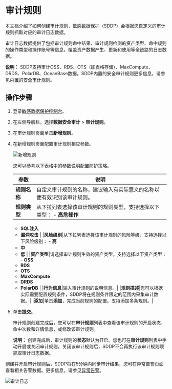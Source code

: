 # 审计规则

本文档介绍了如何创建审计规则，敏感数据保护（SDDP）会根据您自定义的审计规则抓取对应的审计日志数据。

审计日志数据提供了包括审计规则命中结果、审计规则检测的资产类型、命中规则的操作类型和操作账号等信息，覆盖资产数据产生、更新和使用等全链路的日志数据。

**说明：** SDDP支持审计OSS、RDS、OTS（即表格存储）、MaxCompute、DRDS、PolarDB、OceanBase数据。SDDP内置的安全审计规则更多信息，请参见[内置的安全审计规则](/cn.zh-CN/常见问题/内置的安全审计规则.md)。

## 操作步骤

1.  登录[敏感数据保护控制台](https://yundun.console.aliyun.com/?p=sddp#/overview)。

2.  在左侧导航栏，选择**数据安全审计** \> **审计规则**。

3.  在审计规则页面单击**新增规则**。

4.  在新增规则页面配置审计规则相应参数。

    ![新增规则](https://static-aliyun-doc.oss-accelerate.aliyuncs.com/assets/img/zh-CN/2565858951/p65945.png)

    您可以参考以下表格中的参数说明配置防护策略。

    |参数|说明|
    |--|--|
    |**规则名称**|自定义审计规则的名称，建议输入有实际意义的名称以便有效识别该审计规则。|
    |**规则类型**|从下拉列表选择该审计规则的规则类型，支持选择以下类型：     -   **高危操作**
    -   **SQL注入**
    -   **漏洞攻击** |
    |**风险级别**|从下拉列表选择该审计规则的风险等级，支持选择以下风险级别：     -   **高**
    -   **中**
    -   **低** |
    |**资产类型**|请选择审计规则生效的资产类型。支持选择以下资产类型：     -   **OSS**
    -   **RDS**
    -   **OTS**
    -   **MaxCompute**
    -   **DRDS**
    -   **PolarDB** |
    |**行为信息**|输入审计规则的说明信息。|
    |**规则描述**|您可以根据实际需要配置规则条件，SDDP将在规则条件限定的范围内采集审计数据。|
    |**添加**|单击**添加**，完成当前规则的配置。支持添加多条规则。|

5.  单击**提交**。

    审计规则创建完成后，您可以在**审计规则**列表中查看该审计规则的开启状态、命中次数和详情信息，或修改该审计规则。

    **说明：** 创建完成后，审计规则的**状态**默认为开启。您也可在**审计规则**列表中手动开启或关闭审计规则。关闭该审计规则后，SDDP不会再执行该审计规则项抓取审计日志数据。


创建并开启审计规则后，SDDP将在5分钟内同步审计结果，您可在异常告警页面查看相关告警数据。更多信息，请参见[异常告警](/cn.zh-CN/用户指南/数据安全审计/异常告警.md)。

![审计日志](https://static-aliyun-doc.oss-accelerate.aliyuncs.com/assets/img/zh-CN/2565858951/p65967.png)

